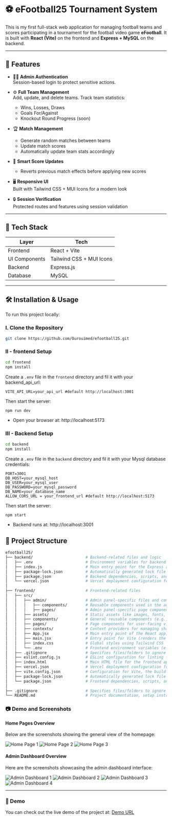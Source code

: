 # ⚽ eFootball25 Tournament System

This is my first full-stack web application for managing football teams and scores participating in a tournament for the football video game **eFootball**. It is built with **React (Vite)** on the frontend and **Express + MySQL** on the backend.

---

## 🚀 Features

- 🧑‍💼 **Admin Authentication**  
  Session-based login to protect sensitive actions.

- ⚙️ **Full Team Management**  
  Add, update, and delete teams. Track team statistics:
  - Wins, Losses, Draws
  - Goals For/Against
  - Knockout Round Progress (soon)

- 🏆 **Match Management**  
  - Generate random matches between teams
  - Update match scores
  - Automatically update team stats accordingly

- 🧠 **Smart Score Updates**  
  - Reverts previous match effects before applying new scores

- 🖥️ **Responsive UI**  
  Built with Tailwind CSS + MUI Icons for a modern look

- 🔒 **Session Verification**  
  Protected routes and features using session validation

---

## 🧰 Tech Stack

| Layer        | Tech                        |
|--------------|-----------------------------|
| Frontend     | React + Vite                |
| UI Components| Tailwind CSS + MUI Icons    |
| Backend      | Express.js                  |
| Database     | MySQL                       |

---

## 🛠️ Installation & Usage

To run this project locally:

### I. Clone the Repository

```bash
git clone https://github.com/Ourouimed/efootball25.git
```
### II - frontend Setup
```bash
cd frontend
npm install
```
Create a `.env` file in the `frontend` directory and fil it with your backend_api_url:
```env
VITE_API_URL=your_api_url #default http://localhost:3001
```
Then start the server:
```bash
npm run dev 
```
- Open your browser at: http://localhost:5173

### III - Backend Setup

```bash
cd backend
npm install
```

Create a `.env` file in the `backend` directory and fil it with your Mysql database credentials:
```env
PORT=3001
DB_HOST=your_mysql_host
DB_USER=your_mysql_user
DB_PASSWORD=your_mysql_password
DB_NAME=your_database_name
ALLOW_CORS_URL = your_frontend_url #default http://localhost:5173
```
Then start the server:
```bash
npm start
```
- Backend runs at: http://localhost:3001



## 📂 Project Structure

```bash
efootball25/
├── backend/                       # Backend-related files and logic
│   ├── .env                       # Environment variables for backend (e.g., database credentials)
│   ├── index.js                   # Main entry point for the Express app
│   ├── package-lock.json          # Automatically generated lock file for backend dependencies
│   ├── package.json               # Backend dependencies, scripts, and metadata
│   └── vercel.json                # Vercel deployment configuration for backend
│
├── frontend/                      # Frontend-related files
│   ├── src/
│   │   ├── admin/                 # Admin panel-specific files and components
│   │   │   ├── components/        # Reusable components used in the admin panel (e.g., Navbar, StatsCard)
│   │   │   ├── pages/             # Admin panel-specific page components (e.g., Dashboard, Login)
│   │   ├── assets/                # Static assets like images, fonts, and other resources
│   │   ├── components/            # General reusable components (e.g., Header, MenuHome)
│   │   ├── pages/                 # Page components for user-facing views (e.g., Stats, Register)
│   │   ├── contexts/              # Context providers for managing shared state (e.g., SideNavContext)
│   │   ├── App.jsx                # Main entry point of the React app, including routing and context providers
│   │   ├── main.jsx               # Entry point for Vite (renders the React app)
│   │   ├── index.css              # Global styles using Tailwind CSS
│   │   └── .env                   # Frontend environment variables (e.g., API_URL for backend)
│   ├── .gitignore                 # Specifies files/folders to ignore in version control
│   ├── eslint.config.js           # ESLint configuration for linting frontend code
│   ├── index.html                 # Main HTML file for the frontend app
│   ├── vercel.json                # Vercel deployment configuration for frontend
│   ├── vite.config.json           # Configuration for Vite, the build tool
│   ├── package-lock.json          # Automatically generated lock file for frontend dependencies
│   └── package.json               # Frontend dependencies, scripts, and metadata
│
├── .gitignore                     # Specifies files/folders to ignore in version control for the entire project
└── README.md                      # Project documentation, setup instructions, and features overview
```
### 📷 Demo and Screenshots

#### Home Pages Overview
Below are the screenshots showing the general view of the homepage:

![Home Page 1](frontend/src/assets/images/screen1.png)
![Home Page 2](frontend/src/assets/images/screen2.png)
![Home Page 3](frontend/src/assets/images/screen3.png)

#### Admin Dashboard Overview
Here are the screenshots showcasing the admin dashboard interface:

![Admin Dashboard 1](frontend/src/assets/images/screen4.png)
![Admin Dashboard 2](frontend/src/assets/images/screen5.png)
![Admin Dashboard 3](frontend/src/assets/images/screen6.png)
![Admin Dashboard 4](frontend/src/assets/images/screen7.png)

---

### 🚀 Demo
You can check out the live demo of the project at: [Demo URL](https://efootball25-league.vercel.app/)
